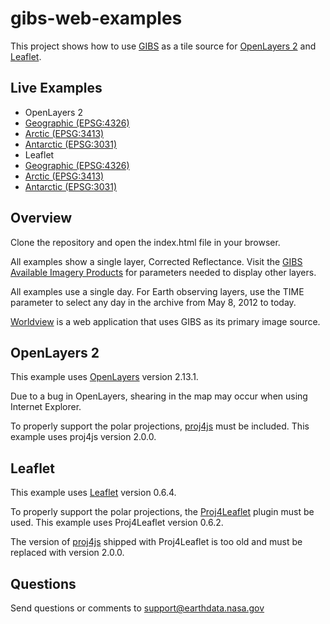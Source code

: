 gibs-web-examples
=================

This project shows how to use [GIBS](https://earthdata.nasa.gov/gibs) as a tile
source for [OpenLayers 2](http://openlayers.org) and
[Leaflet](http://leafletjs.com).

Live Examples
-------------

* OpenLayers 2
 * [Geographic (EPSG:4326)](https://earthdata.nasa.gov/gibs/examples/openlayers2/geographic-epsg4326.html)
 * [Arctic (EPSG:3413)](https://earthdata.nasa.gov/gibs/examples/openlayers2/arctic-epsg3413.html)
 * [Antarctic (EPSG:3031)](https://earthdata.nasa.gov/gibs/examples/openlayers2/antarctic-epsg3031.html)
* Leaflet
 * [Geographic (EPSG:4326)](https://earthdata.nasa.gov/gibs/examples/leaflet/geographic-epsg4326.html)
 * [Arctic (EPSG:3413)](https://earthdata.nasa.gov/gibs/examples/leaflet/arctic-epsg3413.html)
 * [Antarctic (EPSG:3031)](https://earthdata.nasa.gov/gibs/examples/leaflet/antarctic-epsg3031.html)

Overview
--------
Clone the repository and open the index.html file in your browser.

All examples show a single layer, Corrected Reflectance. Visit the
[GIBS Available Imagery Products](https://wiki.earthdata.nasa.gov/display/GIBS/GIBS+Available+Imagery+Products)
for parameters needed to display other layers.

All examples use a single day. For Earth observing layers, use the TIME parameter to select any day in the archive from May 8, 2012 to today.

[Worldview](https://earthdata.nasa.gov/worldview) is a web application that
uses GIBS as its primary image source.

OpenLayers 2
------------
This example uses [OpenLayers](http://openlayers.org) version 2.13.1.

Due to a bug in OpenLayers, shearing in the map may occur when using Internet
Explorer.

To properly support the polar projections,
[proj4js](http://trac.osgeo.org/proj4js) must be included. This example uses
proj4js version 2.0.0.

Leaflet
-------
This example uses [Leaflet](http://leafletjs.com) version 0.6.4.

To properly support the polar projections, the
[Proj4Leaflet](https://github.com/kartena/Proj4Leaflet) plugin must be
used. This example uses Proj4Leaflet version 0.6.2.

The version of [proj4js](http://trac.osgeo.org/proj4js) shipped with
Proj4Leaflet is too old and must be replaced with version 2.0.0.

Questions
---------
Send questions or comments to
[support@earthdata.nasa.gov](mailto:support@earthdata.nasa.gov)
